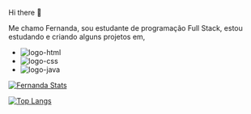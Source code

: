  Hi there 🤗
 
 Me chamo Fernanda, sou estudante de programação Full Stack, estou estudando e criando alguns projetos em,
 
 - <img src="https://img.shields.io/badge/HTML-239120?style=for-the-badge&logo=html5&logoColor=white" alt="logo-html"/>
 - <img src="https://img.shields.io/badge/CSS-239120?&style=for-the-badge&logo=css3&logoColor=white" alt="logo-css"/>
 
 
 
 - <img src="https://img.shields.io/badge/JavaScript-F7DF1E?style=for-the-badge&logo=javascript&logoColor=black" alt="logo-java"/>
 
 [![Fernanda Stats](https://github-readme-stats.vercel.app/api?username=ferpantoja)](https://github.com/anuraghazra/github-readme-stats)
 
 [![Top Langs](https://github-readme-stats.vercel.app/api/top-langs/?username=Ferpantoja)](https://github.com/anuraghazra/github-readme-stats)
